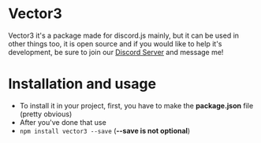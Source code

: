 # Vector3
Vector3 it's a package made for discord.js mainly, but it can be used in other things too, it is open source and if you would like to help it's development, be sure to join our [Discord Server](https://discord.gg/hMNX8g9) and message me!

# Installation and usage

- To install it in your project, first, you have to make the **package.json** file (pretty obvious)
- After you've done that use
- `npm install vector3 --save` (**--save is not optional**)
